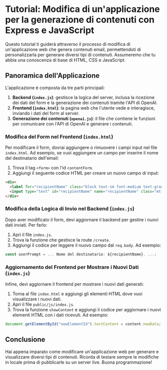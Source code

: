 # Tutorial: Modifica di un'applicazione per la generazione di contenuti con Express e JavaScript

Questo tutorial ti guiderà attraverso il processo di modifica di un'applicazione web che genera contenuti email, permettendoti di personalizzarla per generare diversi tipi di contenuti. Assumeremo che tu abbia una conoscenza di base di HTML, CSS e JavaScript.

## Panoramica dell'Applicazione

L'applicazione è composta da tre parti principali:

1. **Backend (`index.js`)**: gestisce la logica del server, inclusa la ricezione dei dati del form e la generazione dei contenuti tramite l'API di OpenAI.
2. **Frontend (`index.html`)**: la pagina web che l'utente vede e interagisce, inviando i dati del form al server.
3. **Generazione dei contenuti (`openai.js`)**: il file che contiene le funzioni per comunicare con l'API di OpenAI e generare i contenuti.

### Modifica del Form nel Frontend (`index.html`)

Per modificare il form, dovrai aggiungere o rimuovere i campi input nel file `index.html`. Ad esempio, se vuoi aggiungere un campo per inserire il nome del destinatario dell'email:

1. Trova il tag `<form>` con l'id `contentForm`.
2. Aggiungi il seguente codice HTML per creare un nuovo campo di input:

```html
<div>
  <label for="recipientName" class="block text-sm font-medium text-gray-700">Nome Destinatario</label>
  <input type="text" id="recipientName" name="recipientName" class="mt-1 block w-full px-3 py-2 bg-white border border-slate-300 rounded-md text-sm shadow-sm placeholder-slate-400" placeholder="Inserisci il nome del destinatario">
</div>
```

### Modifica della Logica di Invio nel Backend (`index.js`)

Dopo aver modificato il form, devi aggiornare il backend per gestire i nuovi dati inviati. Per farlo:

1. Apri il file `index.js`.
2. Trova la funzione che gestisce la route `/create`.
3. Aggiungi il codice per leggere il nuovo campo dal `req.body`. Ad esempio:

```javascript
const userPrompt = ... Nome del destinatario: ${recipientName}. ...;
```

### Aggiornamento del Frontend per Mostrare i Nuovi Dati (`index.js`)

Infine, devi aggiornare il frontend per mostrare i nuovi dati generati:

1. Torna al file `index.html` e aggiungi gli elementi HTML dove vuoi visualizzare i nuovi dati.
2. Apri il file `public/js/index.js`.
3. Trova la funzione `showContent` e aggiungi il codice per aggiornare i nuovi elementi HTML con i dati ricevuti. Ad esempio:

```javascript
document.getElementById("newElementId").textContent = content.newData;
```

## Conclusione

Hai appena imparato come modificare un'applicazione web per generare e visualizzare diversi tipi di contenuti. Ricorda di testare sempre le modifiche in locale prima di pubblicarle su un server live. Buona programmazione!

